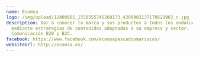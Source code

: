 ```yaml
---
name: Ecomsa
logo: /img/upload/12400601_1550555745268173_4300902137170621963_n.jpg
description: Dar a conocer la marca y sus productos a todos los andaluces
  mediante estrategias de contenidos adaptadas a su empresa y sector.
  Comunicación B2B y B2C.
facebook: https://www.facebook.com/ecomsapescadosmariscos/
websiteUrl: http://ecomsa.es/
---
```

